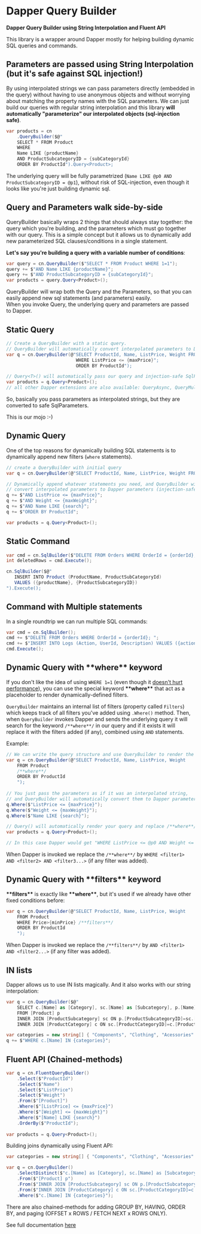 # Dapper Query Builder

**Dapper Query Builder using String Interpolation and Fluent API**

This library is a wrapper around Dapper mostly for helping building dynamic SQL queries and commands. 

## Parameters are passed using String Interpolation (but it's safe against SQL injection!)

By using interpolated strings we can pass parameters directly (embedded in the query) without having to use anonymous objects and without worrying about matching the property names with the SQL parameters. We can just build our queries with regular string interpolation and this library **will automatically "parameterize" our interpolated objects (sql-injection safe)**.

```cs
var products = cn
    .QueryBuilder($@"
    SELECT * FROM Product
    WHERE
    Name LIKE {productName}
    AND ProductSubcategoryID = {subCategoryId}
    ORDER BY ProductId").Query<Product>;
```
The underlying query will be fully parametrized (`Name LIKE @p0 AND ProductSubcategoryID = @p1`), without risk of SQL-injection, even though it looks like you're just building dynamic sql.

## Query and Parameters walk side-by-side

QueryBuilder basically wraps 2 things that should always stay together: the query which you're building, and the parameters which must go together with our query.
This is a simple concept but it allows us to dynamically add new parameterized SQL clauses/conditions in a single statement.

**Let's say you're building a query with a variable number of conditions**:
```cs
var query = cn.QueryBuilder($"SELECT * FROM Product WHERE 1=1");
query += $"AND Name LIKE {productName}"; 
query += $"AND ProductSubcategoryID = {subCategoryId}"; 
var products = query.Query<Product>(); 
```
QueryBuilder will wrap both the Query and the Parameters, so that you can easily append new sql statements (and parameters) easily.  
When you invoke Query, the underlying query and parameters are passed to Dapper.



## Static Query

```cs
// Create a QueryBuilder with a static query.
// QueryBuilder will automatically convert interpolated parameters to Dapper parameters (injection-safe)
var q = cn.QueryBuilder(@"SELECT ProductId, Name, ListPrice, Weight FROM Product 
                          WHERE ListPrice <= {maxPrice}";
                          ORDER BY ProductId");

// Query<T>() will automatically pass our query and injection-safe SqlParameters to Dapper
var products = q.Query<Product>();
// all other Dapper extensions are also available: QueryAsync, QueryMultiple, ExecuteScalar, etc..
```

So, basically you pass parameters as interpolated strings, but they are converted to safe SqlParameters.

This is our mojo :-) 

## Dynamic Query

One of the top reasons for dynamically building SQL statements is to dynamically append new filters (`where` statements).  

```cs
// create a QueryBuilder with initial query
var q = cn.QueryBuilder(@"SELECT ProductId, Name, ListPrice, Weight FROM Product WHERE 1=1");

// Dynamically append whatever statements you need, and QueryBuilder will automatically 
// convert interpolated parameters to Dapper parameters (injection-safe)
q += $"AND ListPrice <= {maxPrice}";
q += $"AND Weight <= {maxWeight}";
q += $"AND Name LIKE {search}";
q += $"ORDER BY ProductId";

var products = q.Query<Product>(); 
```

## Static Command

```cs
var cmd = cn.SqlBuilder($"DELETE FROM Orders WHERE OrderId = {orderId};");
int deletedRows = cmd.Execute();
```

```cs
cn.SqlBuilder($@"
   INSERT INTO Product (ProductName, ProductSubCategoryId)
   VALUES ({productName}, {ProductSubcategoryID})
").Execute();
```


## Command with Multiple statements

In a single roundtrip we can run multiple SQL commands:

```cs
var cmd = cn.SqlBuilder();
cmd += $"DELETE FROM Orders WHERE OrderId = {orderId}; ";
cmd += $"INSERT INTO Logs (Action, UserId, Description) VALUES ({action}, {orderId}, {description}); ";
cmd.Execute();
```


## Dynamic Query with \*\*where\*\* keyword

If you don't like the idea of using `WHERE 1=1` (even though it [doesn't hurt performance](https://dba.stackexchange.com/a/33958/85815)), you can use the special keyword **\*\*where\*\*** that act as a placeholder to render dynamically-defined filters.  

`QueryBuilder` maintains an internal list of filters (property called `Filters`) which keeps track of all filters you've added using `.Where()` method.
Then, when `QueryBuilder` invokes Dapper and sends the underlying query it will search for the keyword `/**where**/` in our query and if it exists it will replace it with the filters added (if any), combined using `AND` statements.


Example: 

```cs
// We can write the query structure and use QueryBuilder to render the "where" filters (if any)
var q = cn.QueryBuilder(@"SELECT ProductId, Name, ListPrice, Weight
    FROM Product
    /**where**/
    ORDER BY ProductId
    ");
    
// You just pass the parameters as if it was an interpolated string, 
// and QueryBuilder will automatically convert them to Dapper parameters (injection-safe)
q.Where($"ListPrice <= {maxPrice}");
q.Where($"Weight <= {maxWeight}");
q.Where($"Name LIKE {search}");

// Query() will automatically render your query and replace /**where**/ keyword (if any filter was added)
var products = q.Query<Product>();

// In this case Dapper would get "WHERE ListPrice <= @p0 AND Weight <= @p1 AND Name LIKE @p2" and the associated values
```

When Dapper is invoked we replace the `/**where**/` by `WHERE <filter1> AND <filter2> AND <filter3...>` (if any filter was added).

## Dynamic Query with \*\*filters\*\* keyword

**\*\*filters\*\*** is exactly like **\*\*where\*\***, but it's used if we already have other fixed conditions before:
```cs
var q = cn.QueryBuilder(@"SELECT ProductId, Name, ListPrice, Weight
    FROM Product
    WHERE Price>{minPrice} /**filters**/
    ORDER BY ProductId
    ");
```

When Dapper is invoked we replace the `/**filters**/` by `AND <filter1> AND <filter2...>` (if any filter was added).


## IN lists

Dapper allows us to use IN lists magically. And it also works with our string interpolation:

```cs
var q = cn.QueryBuilder($@"
	SELECT c.[Name] as [Category], sc.[Name] as [Subcategory], p.[Name], p.[ProductNumber]
	FROM [Product] p
	INNER JOIN [ProductSubcategory] sc ON p.[ProductSubcategoryID]=sc.[ProductSubcategoryID]
	INNER JOIN [ProductCategory] c ON sc.[ProductCategoryID]=c.[ProductCategoryID]");

var categories = new string[] { "Components", "Clothing", "Acessories" };
q += $"WHERE c.[Name] IN {categories}";
```



## Fluent API (Chained-methods)

```cs
var q = cn.FluentQueryBuilder()
	.Select($"ProductId")
	.Select($"Name")
	.Select($"ListPrice")
	.Select($"Weight")
	.From($"[Product]")
	.Where($"[ListPrice] <= {maxPrice}")
	.Where($"[Weight] <= {maxWeight}")
	.Where($"[Name] LIKE {search}")
	.OrderBy($"ProductId");
	
var products = q.Query<Product>();	
```

Building joins dynamically using Fluent API:

```cs
var categories = new string[] { "Components", "Clothing", "Acessories" };

var q = cn.QueryBuilder()
	.SelectDistinct($"c.[Name] as [Category], sc.[Name] as [Subcategory], p.[Name], p.[ProductNumber]")
	.From($"[Product] p")
	.From($"INNER JOIN [ProductSubcategory] sc ON p.[ProductSubcategoryID]=sc.[ProductSubcategoryID]")
	.From($"INNER JOIN [ProductCategory] c ON sc.[ProductCategoryID]=c.[ProductCategoryID]")
	.Where($"c.[Name] IN {categories}");
```

There are also chained-methods for adding GROUP BY, HAVING, ORDER BY, and paging (OFFSET x ROWS / FETCH NEXT x ROWS ONLY).



See full documentation [here](https://github.com/Drizin/DapperQueryBuilder/)
